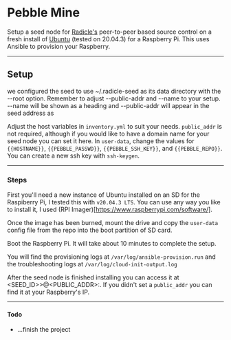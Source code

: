 # Pebble Mine

Setup a seed node for [Radicle's](https://radicle.xyz/) peer-to-peer based source control
on a fresh install of [Ubuntu](https://ubuntu.com/download/server/arm) (tested on 20.04.3) for a Raspberry Pi.
This uses Ansible to provision your Raspberry.

---

## Setup

we configured the seed to use ~/.radicle-seed as its data directory with the --root option. Remember to adjust --public-addr and --name to your setup. --name will be shown as a heading and --public-addr will appear in the seed address as 

Adjust the host variables in `inventory.yml` to suit your needs. `public_addr` is not required, although if you would like to have a domain name for your seed node you can set it here.
In `user-data`, change the values for `{{HOSTNAME}}`, `{{PEBBLE_PASSWD}}`, `{{PEBBLE_SSH_KEY}}`, and `{{PEBBLE_REPO}}`.
You can create a new ssh key with `ssh-keygen`.

---

### Steps

First you'll need a new instance of Ubuntu installed on an SD for the Raspiberry Pi, I tested this with `v20.04.3 LTS`. You can use any way you like to install it, I used (RPI Imager)[https://www.raspberrypi.com/software/].

Once the image has been burned, mount the drive and copy the `user-data` config file from the repo into the boot partition of SD card.

Boot the Raspberry Pi. It will take about 10 minutes to complete the setup.

You will find the provisioning logs at `/var/log/ansible-provision.run` and the troubleshooting logs at `/var/log/cloud-init-output.log`

After the seed node is finished installing you can access it at <SEED_ID>>@<PUBLIC_ADDR>:<PORT>. If you didn't set a `public_addr` you can find it at your Raspberry's IP.

---

#### Todo

- ...finish the project
